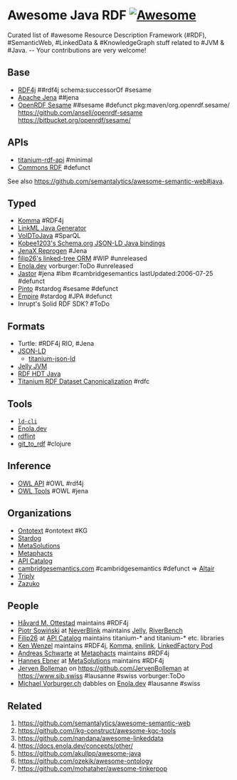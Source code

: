 # Awesome Java RDF [![Awesome](https://awesome.re/badge.svg)](https://awesome.re)

Curated list of #awesome Resource Description Framework (#RDF), #SemanticWeb, #LinkedData &amp; #KnowledgeGraph stuff related to #JVM & #Java. -- Your contributions are very welcome! <!-- TODO vorburger@ hopes to find the time to write some nifty tooling to transform Awesome Lists (like this one, and others) from & to RDF... -->

## Base

* [RDF4j](https://rdf4j.org/) ##rdf4j schema:successorOf #sesame
* [Apache Jena](https://jena.apache.org/) ##jena
* [OpenRDF Sesame](https://www.openrdf.org/) ##sesame #defunct pkg:maven/org.openrdf.sesame/ https://github.com/ansell/openrdf-sesame https://bitbucket.org/openrdf/sesame/

## APIs

* [titanium-rdf-api](https://github.com/filip26/titanium-rdf-api) #minimal
* [Commons RDF](https://commons.apache.org/proper/commons-rdf/) #defunct

See also https://github.com/semantalytics/awesome-semantic-web#java.

## Typed

* [Komma](https://github.com/komma/komma) #RDF4j
* [LinkML Java Generator](https://linkml.io/linkml/generators/java.html)
* [VoIDToJava](https://github.com/TRIPLE-CHIST-ERA/VoIDToJava) #SparQL
* [Kobee1203's Schema.org JSON-LD Java bindings](https://github.com/Kobee1203/schema-org-java)
* [JenaX Reprogen](https://scaseco.github.io/jenax/jenax-reprogen-parent/README.html) #Jena
* [filip26's linked-tree ORM](https://github.com/filip26/linked-tree/blob/0f8d15d5002fb41dc828155f773e01e16cf72509/java/src/test/java/com/apicatalog/linkedtree/orm/test/AnnotatedCredential.java) #WIP #unreleased
* [Enola.dev](https://github.com/enola-dev/enola/blob/8c2c1dcd12fe2ae1fcea4340d4612b0af493c1a9/java/dev/enola/thing/java/test/TestSomething.java#L34C18-L34C31) vorburger:ToDo #unreleased
* [Jastor](https://jastor.sourceforge.net/) #jena #ibm #cambridgesemantics lastUpdated:2006-07-25 #defunct
* [Pinto](https://github.com/stardog-union/pinto) #stardog #sesame #defunct
* [Empire](https://github.com/mhgrove/Empire) #stardog #JPA #defunct
* Inrupt's Solid RDF SDK? #ToDo

## Formats

* Turtle: #RDF4j RIO, #Jena
* [JSON-LD](https://json-ld.org/)
  * [titanium-json-ld](https://github.com/filip26/titanium-json-ld)
* [Jelly JVM](https://jelly-rdf.github.io/jelly-jvm/dev/)
* [RDF HDT Java](https://www.rdfhdt.org/)
* [Titanium RDF Dataset Canonicalization](https://github.com/filip26/titanium-rdf-canon) #rdfc

## Tools

* [`ld-cli`](https://github.com/filip26/ld-cli)
* [Enola.dev](https://docs.enola.dev/use/help/)
* [rdflint](https://github.com/imas/rdflint)
* [git_to_rdf](https://github.com/justin2004/git_to_rdf) #clojure

## Inference

* [OWL API](https://github.com/owlcs/owlapi) #OWL #rdf4j
* [OWL Tools](https://github.com/owlcollab/owltools) #OWL #jena

## Organizations

* [Ontotext](https://www.ontotext.com/) #ontotext #KG
* [Stardog](https://www.stardog.com/)
* [MetaSolutions](http://www.metasolutions.se)
* [Metaphacts](https://metaphacts.com/)
* [API Catalog](https://apicatalog.com/)
* [cambridgesemantics.com](http://cambridgesemantics.com/) #cambridgesemantics #defunct => [Altair](https://altair.com/)
* [Triply](https://triply.cc/)
* [Zazuko](https://zazuko.com/)

## People

* [Håvard M. Ottestad](https://github.com/hmottestad) maintains #RDF4j
* [Piotr Sowiński](https://ostrzyciel.eu) at [NeverBlink](https://neverblink.eu) maintains [Jelly](https://w3id.org/jelly), [RiverBench](https://github.com/RiverBench/RiverBench)
* [Filip26](https://github.com/filip26) at [API Catalog](https://apicatalog.com/) maintains titanium-* and titanium-* etc. libraries
* [Ken Wenzel](https://github.com/kenwenzel) maintains #RDF4j, [Komma](https://github.com/komma/komma), [enilink](https://github.com/enilink/enilink), [LinkedFactory Pod](https://github.com/linkedfactory/linkedfactory-pod)
* [Andreas Schwarte](https://github.com/aschwarte10) at [Metaphacts](https://metaphacts.com/) maintains #RDF4j
* [Hannes Ebner](http://ebner.se) at [MetaSolutions](http://www.metasolutions.se) maintains #RDF4j
* [Jerven Bolleman](https://orcid.org/0000-0002-7449-1266) on https://github.com/JervenBolleman at https://www.sib.swiss #lausanne #swiss vorburger:ToDo
* [Michael Vorburger.ch](https://www.vorburger.ch/) dabbles on [Enola.dev](https://docs.enola.dev/) #lausanne #swiss

## Related

1. https://github.com/semantalytics/awesome-semantic-web
1. https://github.com//kg-construct/awesome-kgc-tools
1. https://github.com/nandana/awesome-linkeddata
1. https://docs.enola.dev/concepts/other/
1. https://github.com/akullpp/awesome-java
1. https://github.com/ozekik/awesome-ontology
1. https://github.com/mohataher/awesome-tinkerpop
